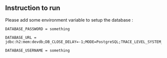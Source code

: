Instruction to run
------------------

Please add some environment variable to setup the database :

    DATABASE_PASSWORD = something

    DATABASE_URL = jdbc:h2:mem:devdb;DB_CLOSE_DELAY=-1;MODE=PostgreSQL;TRACE_LEVEL_SYSTEM_OUT=2

    DATABASE_USERNAME = something